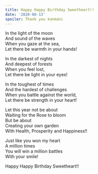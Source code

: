 ```yaml
---
title: Happy Happy Birthday Sweetheart!!
date: '2020-08-13'
spoiler: Thank you kanmani
---
```


In the light of the moon<br />
And sound of the waves<br />
When you gaze at the sea,<br />
Let there be warmth in your hands!<br />

In the darkest of nights<br />
And deepest of forests<br />
When you feel lost,<br />
Let there be light in your eyes!<br />

In the toughest of times<br />
And the hardest of challenges<br />
When you battle against the world,<br />
Let there be strength in your heart!<br />

Let this year not be about<br />
Waiting for the Rose to bloom<br />
But be about<br />
Creating your own garden<br />
With Health, Prosperity and Happiness!!<br />

Just like you won my heart<br />
A million times<br />
You will win a million battles<br />
With your smile!<br />

Happy Happy Birthday Sweetheart!!<br />

